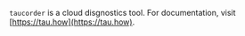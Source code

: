 `taucorder` is a cloud disgnostics tool. For documentation, visit [https://tau.how](https://tau.how).
